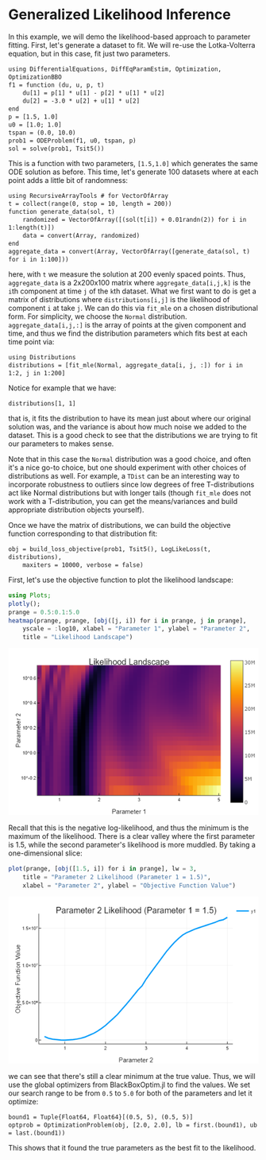 # Generalized Likelihood Inference

In this example, we will demo the likelihood-based approach to parameter fitting.
First, let's generate a dataset to fit. We will re-use the Lotka-Volterra equation,
but in this case, fit just two parameters.

```@example likelihood
using DifferentialEquations, DiffEqParamEstim, Optimization, OptimizationBBO
f1 = function (du, u, p, t)
    du[1] = p[1] * u[1] - p[2] * u[1] * u[2]
    du[2] = -3.0 * u[2] + u[1] * u[2]
end
p = [1.5, 1.0]
u0 = [1.0; 1.0]
tspan = (0.0, 10.0)
prob1 = ODEProblem(f1, u0, tspan, p)
sol = solve(prob1, Tsit5())
```

This is a function with two parameters, `[1.5,1.0]` which generates the same
ODE solution as before. This time, let's generate 100 datasets where at each point
adds a little bit of randomness:

```@example likelihood
using RecursiveArrayTools # for VectorOfArray
t = collect(range(0, stop = 10, length = 200))
function generate_data(sol, t)
    randomized = VectorOfArray([(sol(t[i]) + 0.01randn(2)) for i in 1:length(t)])
    data = convert(Array, randomized)
end
aggregate_data = convert(Array, VectorOfArray([generate_data(sol, t) for i in 1:100]))
```

here, with `t` we measure the solution at 200 evenly spaced points. Thus, `aggregate_data`
is a 2x200x100 matrix where `aggregate_data[i,j,k]` is the `i`th component at time
`j` of the `k`th dataset. What we first want to do is get a matrix of distributions
where `distributions[i,j]` is the likelihood of component `i` at take `j`. We
can do this via `fit_mle` on a chosen distributional form. For simplicity, we
choose the `Normal` distribution. `aggregate_data[i,j,:]` is the array of points
at the given component and time, and thus we find the distribution parameters
which fits best at each time point via:

```@example likelihood
using Distributions
distributions = [fit_mle(Normal, aggregate_data[i, j, :]) for i in 1:2, j in 1:200]
```

Notice for example that we have:

```@example likelihood
distributions[1, 1]
```

that is, it fits the distribution to have its mean just about where our original
solution was, and the variance is about how much noise we added to the dataset.
This is a good check to see that the distributions we are trying to fit
our parameters to makes sense.

Note that in this case the `Normal` distribution was a good choice, and often
it's a nice go-to choice, but one should experiment with other choices
of distributions as well. For example, a `TDist` can be an interesting way to
incorporate robustness to outliers since low degrees of free T-distributions
act like Normal distributions but with longer tails (though `fit_mle` does not
work with a T-distribution, you can get the means/variances and build appropriate
distribution objects yourself).

Once we have the matrix of distributions, we can build the objective function
corresponding to that distribution fit:

```@example likelihood
obj = build_loss_objective(prob1, Tsit5(), LogLikeLoss(t, distributions),
    maxiters = 10000, verbose = false)
```

First, let's use the objective function to plot the likelihood landscape:

```julia
using Plots;
plotly();
prange = 0.5:0.1:5.0
heatmap(prange, prange, [obj([j, i]) for i in prange, j in prange],
    yscale = :log10, xlabel = "Parameter 1", ylabel = "Parameter 2",
    title = "Likelihood Landscape")
```

![2 Parameter Likelihood](../assets/2paramlike.png)

Recall that this is the negative log-likelihood, and thus the minimum is the
maximum of the likelihood. There is a clear valley where the first parameter
is 1.5, while the second parameter's likelihood is more muddled. By taking a
one-dimensional slice:

```julia
plot(prange, [obj([1.5, i]) for i in prange], lw = 3,
    title = "Parameter 2 Likelihood (Parameter 1 = 1.5)",
    xlabel = "Parameter 2", ylabel = "Objective Function Value")
```

![1 Parameter Likelihood](../assets/1paramlike.png)

we can see that there's still a clear minimum at the true value. Thus, we will
use the global optimizers from BlackBoxOptim.jl to find the values. We set our
search range to be from `0.5` to `5.0` for both of the parameters and let it
optimize:

```@example likelihood
bound1 = Tuple{Float64, Float64}[(0.5, 5), (0.5, 5)]
optprob = OptimizationProblem(obj, [2.0, 2.0], lb = first.(bound1), ub = last.(bound1))
```

This shows that it found the true parameters as the best fit to the likelihood.
